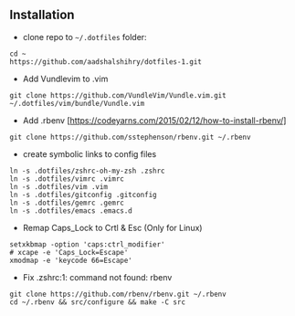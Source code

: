## Installation

* clone repo to `~/.dotfiles` folder:

```
cd ~
https://github.com/aadshalshihry/dotfiles-1.git
```

* Add Vundlevim to .vim
```
git clone https://github.com/VundleVim/Vundle.vim.git ~/.dotfiles/vim/bundle/Vundle.vim
```

* Add .rbenv [https://codeyarns.com/2015/02/12/how-to-install-rbenv/]
```
git clone https://github.com/sstephenson/rbenv.git ~/.rbenv
```

* create symbolic links to config files

```
ln -s .dotfiles/zshrc-oh-my-zsh .zshrc
ln -s .dotfiles/vimrc .vimrc
ln -s .dotfiles/vim .vim
ln -s .dotfiles/gitconfig .gitconfig
ln -s .dotfiles/gemrc .gemrc
ln -s .dotfiles/emacs .emacs.d
```

* Remap Caps_Lock to Crtl & Esc (Only for Linux)
```
setxkbmap -option 'caps:ctrl_modifier'
# xcape -e 'Caps_Lock=Escape'
xmodmap -e 'keycode 66=Escape'
```
* Fix .zshrc:1: command not found: rbenv
```
git clone https://github.com/rbenv/rbenv.git ~/.rbenv
cd ~/.rbenv && src/configure && make -C src
```

